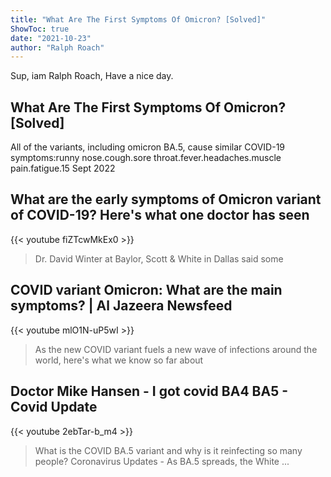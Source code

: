 ```yaml
---
title: "What Are The First Symptoms Of Omicron? [Solved]"
ShowToc: true 
date: "2021-10-23"
author: "Ralph Roach" 
---
```


Sup, iam Ralph Roach, Have a nice day.
## What Are The First Symptoms Of Omicron? [Solved]
All of the variants, including omicron BA.5, cause similar COVID-19 symptoms:runny nose.cough.sore throat.fever.headaches.muscle pain.fatigue.15 Sept 2022

## What are the early symptoms of Omicron variant of COVID-19? Here's what one doctor has seen
{{< youtube fiZTcwMkEx0 >}}
>Dr. David Winter at Baylor, Scott & White in Dallas said some 

## COVID variant Omicron: What are the main symptoms? | Al Jazeera Newsfeed
{{< youtube mlO1N-uP5wI >}}
>As the new COVID variant fuels a new wave of infections around the world, here's what we know so far about 

## Doctor Mike Hansen - I got covid BA4 BA5 - Covid Update
{{< youtube 2ebTar-b_m4 >}}
>What is the COVID BA.5 variant and why is it reinfecting so many people? Coronavirus Updates - As BA.5 spreads, the White ...

